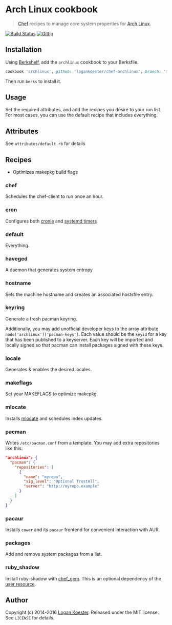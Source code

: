 # Arch Linux cookbook
> [Chef](http://getchef.com/) recipes to manage core system properties for [Arch Linux](http://archlinux.org).

[![Build Status](http://ci.ldk.io/logankoester/chef-archlinux/badge)](http://ci.ldk.io/logankoester/chef-archlinux/)
[![Gittip](http://img.shields.io/gittip/logankoester.png)](https://www.gittip.com/logankoester/)

## Installation

Using [Berkshelf](http://berkshelf.com/), add the `archlinux` cookbook to your Berksfile.

```ruby
cookbook 'archlinux', github: 'logankoester/chef-archlinux', branch: 'master'
```
Then run `berks` to install it.

## Usage

Set the required attributes, and add the recipes you desire to your run list. For most cases,
you can use the default recipe that includes everything.

## Attributes

See `attributes/default.rb` for details

## Recipes


  * Optimizes makepkg build flags

### chef

Schedules the chef-client to run once an hour.

### cron

Configures both [cronie](https://wiki.archlinux.org/index.php/cron) and [systemd timers](https://wiki.archlinux.org/index.php/Systemd/cron_functionality)

### default

Everything.

### haveged

A daemon that generates system entropy

### hostname

Sets the machine hostname and creates an associated hostsfile entry.

### keyring

Generate a fresh pacman keyring.

Additionally, you may add unofficial developer keys to the array attribute `node['archlinux']['pacman-keys']`. Each value should be the `keyid` for a key that has been published to a keyserver. Each key will be imported and locally signed so that pacman can install packages signed with these keys.

### locale

Generates & enables the desired locales.

### makeflags

Set your MAKEFLAGS to optimize makepkg.

### mlocate

Installs [mlocate](https://wiki.archlinux.org/index.php/Mlocate) and schedules index updates.

### pacman

Writes `/etc/pacman.conf` from a template. You may add extra repositories like
this:

```json
"archlinux": {
  "pacman": {
    "repositories": [
      {
        "name": "myrepo",
        "sig_level": "Optional TrustAll",
        "server": "http://myrepo.example"
      }
    ]
  }
}
```

### pacaur

Installs `cower` and its `pacaur` frontend for convenient interaction with AUR.

### packages

Add and remove system packages from a list.

### ruby_shadow

Install ruby-shadow with [chef_gem](https://docs.chef.io/resource_chef_gem.html). This is an optional dependency of the [user resource](https://docs.chef.io/resource_user.html).

## Author

Copyright (c) 2014-2016 [Logan Koester](http://logankoester.com). Released under the MIT license. See `LICENSE` for details.
